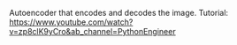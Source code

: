 Autoencoder that encodes and decodes the image.
Tutorial: https://www.youtube.com/watch?v=zp8clK9yCro&ab_channel=PythonEngineer